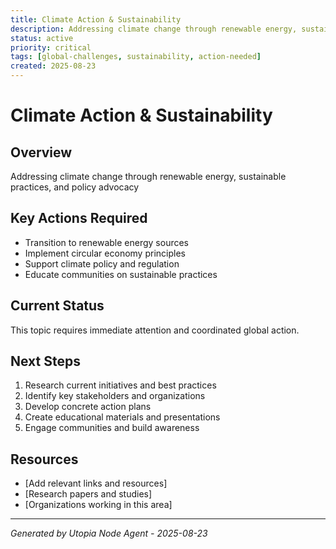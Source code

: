 ```yaml
---
title: Climate Action & Sustainability
description: Addressing climate change through renewable energy, sustainable practices, and policy advocacy
status: active
priority: critical
tags: [global-challenges, sustainability, action-needed]
created: 2025-08-23
---
```


# Climate Action & Sustainability

## Overview
Addressing climate change through renewable energy, sustainable practices, and policy advocacy

## Key Actions Required

- Transition to renewable energy sources
- Implement circular economy principles
- Support climate policy and regulation
- Educate communities on sustainable practices

## Current Status
This topic requires immediate attention and coordinated global action.

## Next Steps
1. Research current initiatives and best practices
2. Identify key stakeholders and organizations
3. Develop concrete action plans
4. Create educational materials and presentations
5. Engage communities and build awareness

## Resources
- [Add relevant links and resources]
- [Research papers and studies]
- [Organizations working in this area]

---
*Generated by Utopia Node Agent - 2025-08-23*
